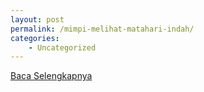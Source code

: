 ```yaml
---
layout: post
permalink: /mimpi-melihat-matahari-indah/
categories:
    - Uncategorized
---
```


[Baca Selengkapnya](/03)